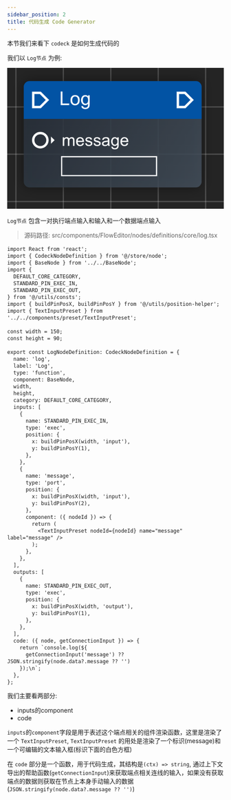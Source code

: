 ```yaml
---
sidebar_position: 2
title: 代码生成 Code Generator
---
```


本节我们来看下 `codeck` 是如何生成代码的

我们以 `Log节点` 为例:

![Log](./img/log.png)

`Log节点` 包含一对执行端点输入和输入和一个数据端点输入

> 源码路径: src/components/FlowEditor/nodes/definitions/core/log.tsx

```tsx
import React from 'react';
import { CodeckNodeDefinition } from '@/store/node';
import { BaseNode } from '../../BaseNode';
import {
  DEFAULT_CORE_CATEGORY,
  STANDARD_PIN_EXEC_IN,
  STANDARD_PIN_EXEC_OUT,
} from '@/utils/consts';
import { buildPinPosX, buildPinPosY } from '@/utils/position-helper';
import { TextInputPreset } from '../../components/preset/TextInputPreset';

const width = 150;
const height = 90;

export const LogNodeDefinition: CodeckNodeDefinition = {
  name: 'log',
  label: 'Log',
  type: 'function',
  component: BaseNode,
  width,
  height,
  category: DEFAULT_CORE_CATEGORY,
  inputs: [
    {
      name: STANDARD_PIN_EXEC_IN,
      type: 'exec',
      position: {
        x: buildPinPosX(width, 'input'),
        y: buildPinPosY(1),
      },
    },
    {
      name: 'message',
      type: 'port',
      position: {
        x: buildPinPosX(width, 'input'),
        y: buildPinPosY(2),
      },
      component: ({ nodeId }) => {
        return (
          <TextInputPreset nodeId={nodeId} name="message" label="message" />
        );
      },
    },
  ],
  outputs: [
    {
      name: STANDARD_PIN_EXEC_OUT,
      type: 'exec',
      position: {
        x: buildPinPosX(width, 'output'),
        y: buildPinPosY(1),
      },
    },
  ],
  code: ({ node, getConnectionInput }) => {
    return `console.log(${
      getConnectionInput('message') ?? JSON.stringify(node.data?.message ?? '')
    });\n`;
  },
};
```

我们主要看两部分:
- inputs的component
- code

`inputs`的`component`字段是用于表述这个端点相关的组件渲染函数，这里是渲染了一个 `TextInputPreset`, `TextInputPreset` 的用处是渲染了一个标识(message)和一个可编辑的文本输入框(标识下面的白色方框)

在 `code` 部分是一个函数，用于代码生成，其结构是`(ctx) => string`, 通过上下文导出的帮助函数(`getConnectionInput`)来获取端点相关连线的输入，如果没有获取端点的数据则获取在节点上本身手动输入的数据(`JSON.stringify(node.data?.message ?? '')`)
